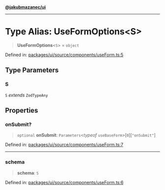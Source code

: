 [**@jakubmazanec/ui**](../README.md)

---

# Type Alias: UseFormOptions\<S\>

> **UseFormOptions**\<`S`\> = `object`

Defined in:
[packages/ui/source/components/useForm.ts:5](https://github.com/jakubmazanec/tools/blob/6fe16df773d5da14c29261ea934e72b3f99fabb7/packages/ui/source/components/useForm.ts#L5)

## Type Parameters

### S

`S` _extends_ `ZodTypeAny`

## Properties

### onSubmit?

> `optional` **onSubmit**: `Parameters`\<_typeof_ `useBaseForm`\>\[`0`\]\[`"onSubmit"`\]

Defined in:
[packages/ui/source/components/useForm.ts:7](https://github.com/jakubmazanec/tools/blob/6fe16df773d5da14c29261ea934e72b3f99fabb7/packages/ui/source/components/useForm.ts#L7)

---

### schema

> **schema**: `S`

Defined in:
[packages/ui/source/components/useForm.ts:6](https://github.com/jakubmazanec/tools/blob/6fe16df773d5da14c29261ea934e72b3f99fabb7/packages/ui/source/components/useForm.ts#L6)
